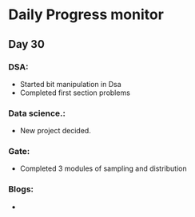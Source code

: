 # Daily Progress monitor

## Day 30


### DSA:
-  Started bit manipulation in Dsa
-  Completed first section problems

### Data science.:
-  New project decided.

### Gate:
- Completed 3 modules of sampling and distribution

### Blogs:
-